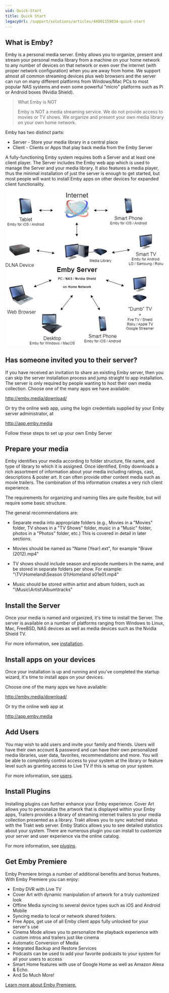 ```yaml
---
uid: Quick-Start
title: Quick Start
legacyUrl: /support/solutions/articles/44001159034-quick-start
---
```


  
## What is Emby?

Emby is a personal media server.  Emby allows you to organize, present and stream your personal media library from a machine on your home network to any number of devices on that network or even over the internet (with proper network configuration) when you are away from home.  We support almost all common streaming devices plus web browsers and the server can run on many different platforms from Windows/Mac PCs to most popular NAS systems and even some powerful "micro" platforms such as Pi or Android boxes (Nvidia Shield).

> What Emby is NOT
>
>Emby is NOT a media streaming service.  We do not provide access to movies or TV shows.  We organize and present your own media library on your own home network.

Emby has two distinct parts:

* Server - Store your media library in a central place
* Client - Clients or Apps that play back media from the Emby Server

A fully-functioning Emby system requires both a Server and at least one client player. The Server includes the Emby web app which is used to manage the Server and your media library. It also features a media player, thus the minimal installation of just the server is enough to get started, but most people will want to install Emby apps on other devices for expanded client functionality.


![](images/server/Emby_Diagram.png)


## Has someone invited you to their server?

If you have received an invitation to share an existing Emby server, then you can skip the server installation process and jump straight to app installation. The server is only required by people wanting to host their own media collection. Choose one of the many apps we have available:

http://emby.media/download/

Or try the online web app, using the login credentials supplied by your Emby server administrator, at

http://app.emby.media    


Follow these steps to set up your own Emby Server

## Prepare your media

Emby identifies your media according to folder structure, file name, and type of library to which it is assigned. Once identified, Emby downloads a rich assortment of information about your media including ratings, cast, descriptions & poster art. It can often provide other content media such as movie trailers. The combination of this information creates a very rich client experience.

The requirements for organizing and naming files are quite flexible, but will require some basic structure.

The general recommendations are:

* Separate media into appropriate folders (e.g., Movies in a "Movies" folder, TV shows in a "TV Shows" folder, music in a "Music" folder, photos in a "Photos" folder, etc.) This is covered in detail in later sections.

* Movies should be named as "Name (Year).ext", for example "Brave (2012).mp4"

* TV shows should include season and episode numbers in the name, and be stored in separate folders per show. For example: "\TV\Homeland\Season 01\Homeland s01e01.mp4"

* Music should be stored within artist and album folders, such as "\Music\Artist\Album\tracks"

## Install the Server
Once your media is named and organized, it's time to install the Server. The server is available on a number of platforms ranging from Windows to Linux, Mac, FreeBSD, NAS devices as well as media devices such as the Nvidia Shield TV.

For  more information, see [installation](Installation.md).

## Install apps on your devices

Once your installation is up and running and you've completed the startup wizard, it's time to install apps on your devices.

Choose one of the many apps we have available:

http://emby.media/download/

Or try the online web app at

http://app.emby.media

## Add Users

You may wish to add users and invite your family and friends. Users will have their own account & password and can have their own personalized media libraries, user data, favorites, recommendations and more. You will be able to completely control access to your system at the library or feature level such as granting access to Live TV if this is setup on your system.

For more information, see [users](Users.md).

## Install Plugins

Installing plugins can further enhance your Emby experience. Cover Art allows you to personalize the artwork that is displayed within your Emby apps, Trailers provides a library of streaming internet trailers to your media collection presented as a library. Trakt allows you to sync watched status with the Trakt web server. Emby Statics allows you to see detailed statistics about your system. There are numerous plugin you can install to customize your server and user experience via the online catalog.

For more information, see [plugins](Plugins.md).

## Get Emby Premiere

Emby Premiere brings a number of additional benefits and bonus features. With Emby Premiere you can enjoy:

* Emby DVR with Live TV
* Cover Art with dynamic manipulation of artwork for a truly customized look
* Offline Media syncing to several device types such as iOS and Android Mobile
* Syncing media to local or network shared folders.
* Free Apps, get use of all Emby client apps fully unlocked for your server's use
* Cinema Mode allows you to personalize the playback experience with custom intros and trailers just like cinema
* Automatic Conversion of Media
* Integrated Backup and Restore Services
* Podcasts can be used to add your favorite podcasts to your system for all your users to access
* Smart Home features with use of Google Home as well as Amazon Alexa & Echo.
* And So Much More!

[Learn more about Emby Premiere.](https://emby.media/premiere)